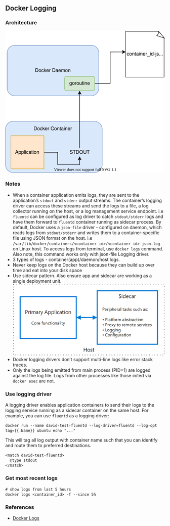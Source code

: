 ## Docker Logging

### Architecture

![docker-logging](docker-logging.svg)

### Notes
- When a container application emits logs, they are sent to the application’s `stdout` and `stderr` output streams. The container’s logging driver can access these streams and send the logs to a file, a log collector running on the host, or a log management service endpoint. i.e `fluentd` can be configured as log driver to catch `stdout/stderr` logs and have them forward to `fluentd` container running as sidecar process. By default, Docker uses a `json-file` driver - configured on daemon, which reads logs from `stdout/stderr` and writes them to a container-specific file using JSON format on the host. i.e `/var/lib/docker/containers/<container id>/<container id>-json.log` on Linux host. To access logs from terminal, use `docker logs` command. Also note, this command works only with json-file Logging driver.
- 3 types of logs - container(app)/daemon/host logs.
- Never keep logs on the Docker host because they can build up over time and eat into your disk space
- Use sidecar pattern. Also ensure app and sidecar are working as a single deployment unit.
![sidecar](./sidecar.png)
- Docker logging drivers don’t support multi-line logs like error stack traces.
- Only the logs being emitted from main process (PID=1) are logged against the log file. Logs from other processes like those inited via `docker exec` are not.

### Use logging driver

A logging driver enables application containers to send their logs to the logging service running as a sidecar container on the same host. For example, you can use `fluentd` as a logging driver:

```shell
docker run --name david-test-fluentd --log-driver=fluentd --log-opt tag={{.Name}} ubuntu echo "..."
```
This will tag all log output with container name such that you can identify and route them to preferred destinations.

```config
<match david-test-fluentd>
  @type stdout
</match>
```

### Get most recent logs

```shell
# show logs from last 5 hours
docker logs <container_id> -f --since 5h
```

### References

- [Docker Logs](https://sematext.com/guides/docker-logs/)
